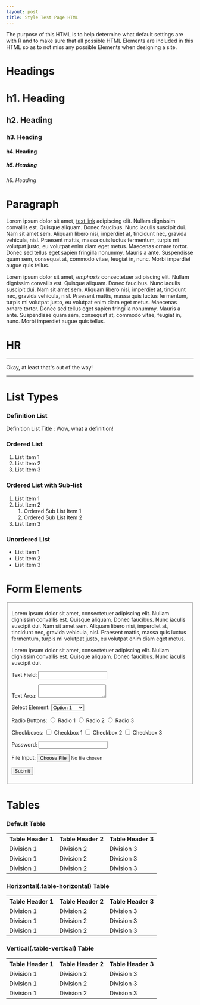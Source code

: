```yaml
---
layout: post
title: Style Test Page HTML
---
```



<p>The purpose of this HTML is to help determine what default settings are with R and to make sure that all possible HTML Elements are included in this HTML so as to not miss any possible Elements when designing a site.</p>


<h1>Headings</h1>

<h1>h1. Heading</h1>
<h2>h2. Heading</h2>
<h3>h3. Heading</h3>
<h4>h4. Heading</h4>
<h5>h5. Heading</h5>
<h6>h6. Heading</h6>


<h1>Paragraph</h1>

<p>Lorem ipsum dolor sit amet, <a href="#" title="test link">test link</a> adipiscing elit. Nullam dignissim convallis est. Quisque aliquam. Donec faucibus. Nunc iaculis suscipit dui. Nam sit amet sem. Aliquam libero nisi, imperdiet at, tincidunt nec, gravida vehicula, nisl. Praesent mattis, massa quis luctus fermentum, turpis mi volutpat justo, eu volutpat enim diam eget metus. Maecenas ornare tortor. Donec sed tellus eget sapien fringilla nonummy. Mauris a ante. Suspendisse quam sem, consequat at, commodo vitae, feugiat in, nunc. Morbi imperdiet augue quis tellus.</p>

<p>Lorem ipsum dolor sit amet, <em>emphasis</em> consectetuer adipiscing elit. Nullam dignissim convallis est. Quisque aliquam. Donec faucibus. Nunc iaculis suscipit dui. Nam sit amet sem. Aliquam libero nisi, imperdiet at, tincidunt nec, gravida vehicula, nisl. Praesent mattis, massa quis luctus fermentum, turpis mi volutpat justo, eu volutpat enim diam eget metus. Maecenas ornare tortor. Donec sed tellus eget sapien fringilla nonummy. Mauris a ante. Suspendisse quam sem, consequat at, commodo vitae, feugiat in, nunc. Morbi imperdiet augue quis tellus.</p>


<h1>HR</h1>

<hr/>
Okay, at least that's out of the way!
<hr/>

<h1>List Types</h1>

<h3>Definition List</h3>

Definition List Title
: Wow, what a definition!


<h3>Ordered List</h3>
<ol>
<li>List Item 1</li>
<li>List Item 2</li>
<li>List Item 3</li>
</ol>

<h3>Ordered List with Sub-list</h3>
<ol>
<li>List Item 1</li>
<li>List Item 2
<ol>
<li>Ordered Sub List Item 1</li>
<li>Ordered Sub List Item 2</li>
</ol></li>
<li>List Item 3</li>
</ol>

<h3>Unordered List</h3>
<ul>
<li>List Item 1</li>
<li>List Item 2</li>
<li>List Item 3</li>
</ul>


<h1>Form Elements</h1>

<fieldset>
<p>Lorem ipsum dolor sit amet, consectetuer adipiscing elit. Nullam dignissim convallis est. Quisque aliquam. Donec faucibus. Nunc iaculis suscipit dui. Nam sit amet sem. Aliquam libero nisi, imperdiet at, tincidunt nec, gravida vehicula, nisl. Praesent mattis, massa quis luctus fermentum, turpis mi volutpat justo, eu volutpat enim diam eget metus.</p>

<form>

<p>Lorem ipsum dolor sit amet, consectetuer adipiscing elit. Nullam dignissim convallis est. Quisque aliquam. Donec faucibus. Nunc iaculis suscipit dui.</p>

<p><label for="text_field">Text Field:</label>
<input id="text_field" type="text"></p>

<p><label for="text_area">Text Area:</label>
<textarea id="text_area"></textarea></p>

<p><label for="select_element">Select Element:</label>
<select name="select_element">
<optgroup label="Option Group 1">
<option value="1">Option 1</option>
<option value="2">Option 2</option>
<option value="3">Option 3</option>
</optgroup>
<optgroup label="Option Group 2">
<option value="1">Option 1</option>
<option value="2">Option 2</option>
<option value="3">Option 3</option>
</optgroup>
</select></p>

<p><label for="radio_buttons">Radio Buttons:</label>
<label>
<input class="radio" name="radio_button" value="radio_1" type="radio"> Radio 1
</label>
<label>
<input class="radio" name="radio_button" value="radio_2" type="radio"> Radio 2
</label>
<label>
<input class="radio" name="radio_button" value="radio_3" type="radio"> Radio 3
</label>
</p>

<p><label for="checkboxes">Checkboxes:</label>
<label>
<input class="checkbox" name="checkboxes" value="check_1" type="checkbox"> Checkbox 1
</label>
<label>
<input class="checkbox" name="checkboxes" value="check_2" type="checkbox"> Checkbox 2
</label>
<label>
<input class="checkbox" name="checkboxes" value="check_3" type="checkbox"> Checkbox 3
</label>
</p>

<p><label for="password">Password:</label>
<input class="password" name="password" type="password">
</p>

<p><label for="file">File Input:</label>
<input class="file" name="file" type="file">
</p>

<p><input value="Submit" type="submit"></p>
</form>
</fieldset>


<h1>Tables</h1>

<h3>Default Table</h3>
<table>
<tbody><tr>
<th>Table Header 1</th><th>Table Header 2</th><th>Table Header 3</th>
</tr>
<tr>
<td>Division 1</td><td>Division 2</td><td>Division 3</td>
</tr>
<tr class="even">
<td>Division 1</td><td>Division 2</td><td>Division 3</td>
</tr>
<tr>
<td>Division 1</td><td>Division 2</td><td>Division 3</td>
</tr>
</tbody></table>

<h3>Horizontal(.table-horizontal) Table</h3>
<table class="table-horizontal">
<tbody><tr>
<th>Table Header 1</th><th>Table Header 2</th><th>Table Header 3</th>
</tr>
<tr>
<td>Division 1</td><td>Division 2</td><td>Division 3</td>
</tr>
<tr class="even">
<td>Division 1</td><td>Division 2</td><td>Division 3</td>
</tr>
<tr>
<td>Division 1</td><td>Division 2</td><td>Division 3</td>
</tr>
</tbody></table>

<h3>Vertical(.table-vertical) Table</h3>
<table class="table-vertical">
<tbody><tr>
<th>Table Header 1</th><th>Table Header 2</th><th>Table Header 3</th>
</tr>
<tr>
<td>Division 1</td><td>Division 2</td><td>Division 3</td>
</tr>
<tr class="even">
<td>Division 1</td><td>Division 2</td><td>Division 3</td>
</tr>
<tr>
<td>Division 1</td><td>Division 2</td><td>Division 3</td>
</tr>
</tbody></table>
